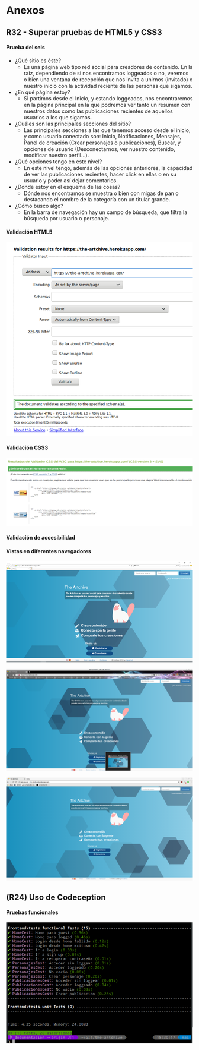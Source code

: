 # Anexos

## R32 - Superar pruebas de HTML5 y CSS3

#### Prueba del seis

- ¿Qué sitio es éste?
    - Es una página web tipo red social para creadores de contenido. En la raiz, dependiendo de si nos encontramos loggeados o no, veremos o bien una ventana de recepción que nos invita a unirnos (invitado) o nuestro inicio con la actividad reciente de las personas que sigamos.
- ¿En qué página estoy?
    - Si partimos desde el Inicio, y estando loggeados, nos encontraremos en la página principal en la que podremos ver tanto un resumen con nuestros datos como las publicaciones recientes de aquellos usuarios a los que sigamos.
- ¿Cuáles son las principales secciones del sitio?
    - Las principales secciones a las que tenemos acceso desde el inicio, y como usuario conectado son: Inicio, Notificaciones, Mensajes, Panel de creación (Crear personajes o publicaciones), Buscar, y opciones de usuario (Desconectarnos, ver nuestro contenido, modificar nuestro perfil...).
- ¿Qué opciones tengo en este nivel?
    - En este nivel tengo, además de las opciones anteriores, la capacidad de ver las publicaciones recientes, hacer click en ellas o en su usuario y poder así dejar comentarios.
- ¿Donde estoy en el esquema de las cosas?
    - Dónde nos encontramos se muestra o bien con migas de pan o destacando el nombre de la categoría con un titular grande.
- ¿Cómo busco algo?
    - En la barra de navegación hay un campo de búsqueda, que filtra la búsqueda por usuario o personaje.

#### Validación HTML5

![Validacion HTML5](images/html.png)

#### Validación CSS3

![Validacion CSS3](images/css.png)

#### Validación de accesibilidad

#### Vistas en diferentes navegadores

![Explorer](images/explorer.png)

![Firefox](images/firefox.png)

![Chrome](images/chrome.png)

## (R24) Uso de Codeception

#### Pruebas funcionales

![Pruebas funcionales](images/codeception.png)
